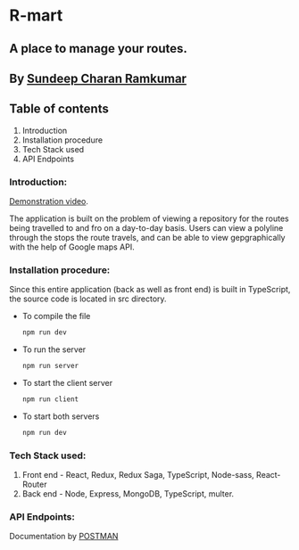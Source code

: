 # R-mart

## A place to manage your routes.

## By [Sundeep Charan Ramkumar](https://sundeepcharan.com, 'Personal website')

## Table of contents

1. Introduction
2. Installation procedure
3. Tech Stack used
4. API Endpoints

### Introduction:

[Demonstration video](https://www.dropbox.com/s/ew3tyqpfb4ecech/R-Care%20MERN%20TypeScript%20app%20Demo.mov?dl=0).

The application is built on the problem of viewing a repository for the routes being travelled to and fro on a day-to-day basis. Users can view a polyline through the stops the route travels, and can be able to view gepgraphically with the help of Google maps API.

### Installation procedure:

Since this entire application (back as well as front end) is built in TypeScript, the source code is located in src directory.

- To compile the file
  ```bash
  npm run dev
  ```
- To run the server
  ```bash
  npm run server
  ```
- To start the client server
  ```bash
  npm run client
  ```
- To start both servers
  ```bash
  npm run dev
  ```

### Tech Stack used:

1. Front end - React, Redux, Redux Saga, TypeScript, Node-sass, React-Router
2. Back end - Node, Express, MongoDB, TypeScript, multer.

### API Endpoints:

Documentation by [POSTMAN](https://documenter.getpostman.com/view/5984344/SWTHbaUd)
